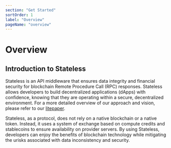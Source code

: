 ```yaml
---
section: "Get Started"
sortOrder: 1
label: "Overview"
pageName: "overview"
---
```

# Overview

## Introduction to Stateless

Stateless is an API middleware that ensures data integrity and financial
security for blockchain Remote Procedure Call (RPC) responses. Stateless allows
developers to build decentralized applications (dApps) with confidence, knowing
that they are operating within a secure, decentralized environment. For a more
detailed overview of our approach and vision, please refer to our
[litepaper](https://drive.google.com/file/d/1SxuVIhJOn8Y_J3Dj8KTQtSvv-ojMH_7V/view).

Stateless, as a protocol, does not rely on a native blockchain or a native
token. Instead, it uses a system of exchange based on compute credits and
stablecoins to ensure availability on provider servers. By using Stateless,
developers can enjoy the benefits of blockchain technology while mitigating the
urisks associated with data inconsistency and security.
